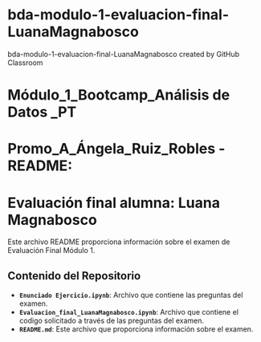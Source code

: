 # bda-modulo-1-evaluacion-final-LuanaMagnabosco

bda-modulo-1-evaluacion-final-LuanaMagnabosco created by GitHub Classroom

# Módulo_1_Bootcamp_Análisis de Datos _PT

# Promo_A_Ángela_Ruiz_Robles - README:

# Evaluación final alumna: Luana Magnabosco

Este archivo README proporciona información sobre el examen de Evaluación Final Módulo 1.

## Contenido del Repositorio

- **`Enunciado Ejercicio.ipynb`**: Archivo que contiene las preguntas del examen.
- **`Evaluacion_final_LuanaMagnabosco.ipynb`**: Archivo que contiene el codigo solicitado a través de las preguntas del examen.
- **`README.md`**: Este archivo que proporciona información sobre el examen.
